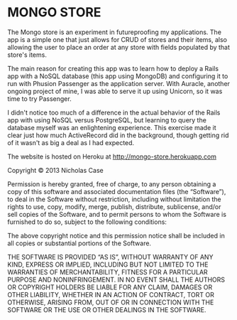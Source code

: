 MONGO STORE
===========

The Mongo store is an experiment in futureproofing my applications. The app is a simple one that just allows for CRUD of stores and their items, also allowing the user to place an order at any store with fields populated by that store's items.

The main reason for creating this app was to learn how to deploy a Rails app with a NoSQL database (this app using MongoDB) and configuring it to run with Phusion Passenger as the application server. With Auracle, another ongoing project of mine, I was able to serve it up using Unicorn, so it was time to try Passenger.

I didn't notice too much of a difference in the actual behavior of the Rails app with using NoSQL versus PostgreSQL, but learning to query the database myself was an enlightening experience. This exercise made it clear just how much ActiveRecord did in the background, though getting rid of it wasn't as big a deal as I had expected.

The website is hosted on Heroku at http://mongo-store.herokuapp.com

Copyright © 2013 Nicholas Case

Permission is hereby granted, free of charge, to any person obtaining a copy of this software and associated documentation files (the “Software”), to deal in the Software without restriction, including without limitation the rights to use, copy, modify, merge, publish, distribute, sublicense, and/or sell copies of the Software, and to permit persons to whom the Software is furnished to do so, subject to the following conditions:

The above copyright notice and this permission notice shall be included in all copies or substantial portions of the Software.

THE SOFTWARE IS PROVIDED “AS IS”, WITHOUT WARRANTY OF ANY KIND, EXPRESS OR IMPLIED, INCLUDING BUT NOT LIMITED TO THE WARRANTIES OF MERCHANTABILITY, FITNESS FOR A PARTICULAR PURPOSE AND NONINFRINGEMENT. IN NO EVENT SHALL THE AUTHORS OR COPYRIGHT HOLDERS BE LIABLE FOR ANY CLAIM, DAMAGES OR OTHER LIABILITY, WHETHER IN AN ACTION OF CONTRACT, TORT OR OTHERWISE, ARISING FROM, OUT OF OR IN CONNECTION WITH THE SOFTWARE OR THE USE OR OTHER DEALINGS IN THE SOFTWARE.

